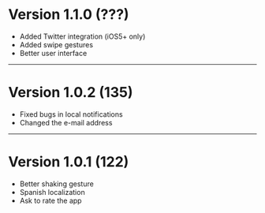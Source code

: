 # Version 1.1.0 (???)

* Added Twitter integration (iOS5+ only)
* Added swipe gestures
* Better user interface

---

# Version 1.0.2 (135)

* Fixed bugs in local notifications
* Changed the e-mail address

--- 

# Version 1.0.1 (122)

* Better shaking gesture
* Spanish localization
* Ask to rate the app